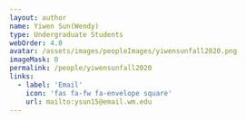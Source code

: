 ```yaml
---
layout: author
name: Yiwen Sun(Wendy)
type: Undergraduate Students
webOrder: 4.0
avatar: /assets/images/peopleImages/yiwensunfall2020.png
imageMask: 0
permalink: /people/yiwensunfall2020
links:
  - label: 'Email'
    icon: 'fas fa-fw fa-envelope square'
    url: mailto:ysun15@email.wm.edu
---
```


